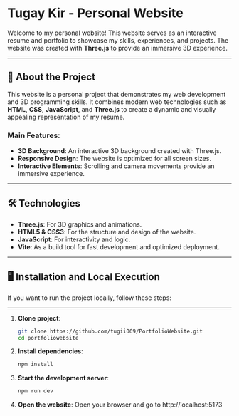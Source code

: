 # Tugay Kir - Personal Website


Welcome to my personal website! This website serves as an interactive resume and portfolio to showcase my skills, experiences, and projects. The website was created with **Three.js** to provide an immersive 3D experience.


---


## 🚀 About the Project

This website is a personal project that demonstrates my web development and 3D programming skills. It combines modern web technologies such as **HTML**, **CSS**, **JavaScript**, and **Three.js** to create a dynamic and visually appealing representation of my resume.


### Main Features:
- **3D Background**: An interactive 3D background created with Three.js.
- **Responsive Design**: The website is optimized for all screen sizes.
- **Interactive Elements**: Scrolling and camera movements provide an immersive experience.


---


## 🛠️ Technologies
- **Three.js**: For 3D graphics and animations.
- **HTML5 & CSS3**: For the structure and design of the website.
- **JavaScript**: For interactivity and logic.
- **Vite**: As a build tool for fast development and optimized deployment.


---


## 🖥️ Installation and Local Execution
If you want to run the project locally, follow these steps:


---


1. **Clone project**:
   ```bash 
   git clone https://github.com/tugii069/PortfolioWebsite.git
   cd portfoliowebsite
2. **Install dependencies**:
   ```bash
   npm install
3. **Start the development server**:
   ```bash
   npm run dev
4. **Open the website**:
   Open your browser and go to http://localhost:5173
